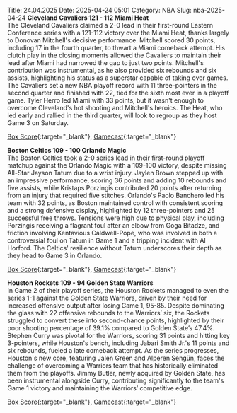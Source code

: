 Title: 24.04.2025
Date: 2025-04-24 05:01
Category: NBA 
Slug: nba-2025-04-24 
**Cleveland Cavaliers 121 - 112 Miami Heat**  
The Cleveland Cavaliers claimed a 2-0 lead in their first-round Eastern Conference series with a 121-112 victory over the Miami Heat, thanks largely to Donovan Mitchell's decisive performance. Mitchell scored 30 points, including 17 in the fourth quarter, to thwart a Miami comeback attempt. His clutch play in the closing moments allowed the Cavaliers to maintain their lead after Miami had narrowed the gap to just two points. Mitchell's contribution was instrumental, as he also provided six rebounds and six assists, highlighting his status as a superstar capable of taking over games. The Cavaliers set a new NBA playoff record with 11 three-pointers in the second quarter and finished with 22, tied for the sixth most ever in a playoff game. Tyler Herro led Miami with 33 points, but it wasn't enough to overcome Cleveland's hot shooting and Mitchell's heroics. The Heat, who led early and rallied in the third quarter, will look to regroup as they host Game 3 on Saturday. 

[Box Score](/game/mia-vs-cle-0042400102/box-score){:target="_blank"}, [Gamecast](/game/mia-vs-cle-0042400102){:target="_blank"}<br>

**Boston Celtics 109 - 100 Orlando Magic**  
The Boston Celtics took a 2-0 series lead in their first-round playoff matchup against the Orlando Magic with a 109-100 victory, despite missing All-Star Jayson Tatum due to a wrist injury. Jaylen Brown stepped up with an impressive performance, scoring 36 points and adding 10 rebounds and five assists, while Kristaps Porzingis contributed 20 points after returning from an injury that required five stitches. Orlando's Paolo Banchero led his team with 32 points, as Boston maintained control with consistent scoring and a strong defensive display, highlighted by 12 three-pointers and 25 successful free throws. Tensions were high due to physical play, including Porzingis receiving a flagrant foul after an elbow from Goga Bitadze, and friction involving Kentavious Caldwell-Pope, who was involved in both a controversial foul on Tatum in Game 1 and a tripping incident with Al Horford. The Celtics' resilience without Tatum underscores their depth as they head to Game 3 in Orlando. 

[Box Score](/game/orl-vs-bos-0042400112/box-score){:target="_blank"}, [Gamecast](/game/orl-vs-bos-0042400112){:target="_blank"}<br>

**Houston Rockets 109 - 94 Golden State Warriors**  
In Game 2 of their playoff series, the Houston Rockets managed to even the series 1-1 against the Golden State Warriors, driven by their need for increased offensive output after losing Game 1, 95-85. Despite dominating the glass with 22 offensive rebounds to the Warriors’ six, the Rockets struggled to convert these into second-chance points, highlighted by their poor shooting percentage of 39.1% compared to Golden State’s 47.4%. Stephen Curry was pivotal for the Warriors, scoring 31 points and hitting key 3-pointers, while Houston's bench, including Jabari Smith Jr.'s 11 points and six rebounds, fueled a late comeback attempt. As the series progresses, Houston's new core, featuring Jalen Green and Alperen Sengün, faces the challenge of overcoming a Warriors team that has historically eliminated them from the playoffs. Jimmy Butler, newly acquired by Golden State, has been instrumental alongside Curry, contributing significantly to the team's Game 1 victory and maintaining the Warriors’ competitive edge. 

[Box Score](/game/gsw-vs-hou-0042400152/box-score){:target="_blank"}, [Gamecast](/game/gsw-vs-hou-0042400152){:target="_blank"}<br>

